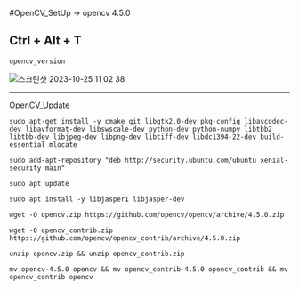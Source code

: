 #OpenCV_SetUp -> opencv 4.5.0

## Ctrl + Alt + T 
```
opencv_version
```
![스크린샷 2023-10-25 11 02 38](https://github.com/YeeeeeHo/AutoRace_2023/assets/139672321/1d7cb0f4-e456-4c01-ae99-370a79ad5778)


------
OpenCV_Update
```
sudo apt-get install -y cmake git libgtk2.0-dev pkg-config libavcodec-dev libavformat-dev libswscale-dev python-dev python-numpy libtbb2 libtbb-dev libjpeg-dev libpng-dev libtiff-dev libdc1394-22-dev build-essential mlocate
```
```
sudo add-apt-repository "deb http://security.ubuntu.com/ubuntu xenial-security main"
```
```
sudo apt update
```
```
sudo apt install -y libjasper1 libjasper-dev
```
```
wget -O opencv.zip https://github.com/opencv/opencv/archive/4.5.0.zip
```
```
wget -O opencv_contrib.zip https://github.com/opencv/opencv_contrib/archive/4.5.0.zip
```
```
unzip opencv.zip && unzip opencv_contrib.zip
```
```
mv opencv-4.5.0 opencv && mv opencv_contrib-4.5.0 opencv_contrib && mv opencv_contrib opencv
```
